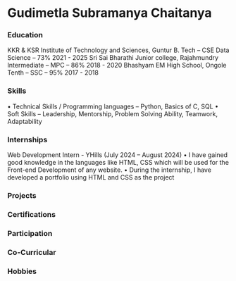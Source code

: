 # Gudimetla Subramanya Chaitanya

### Education
KKR & KSR Institute of Technology and Sciences, Guntur
B. Tech – CSE Data Science – 73% 2021 - 2025
Sri Sai Bharathi Junior college, Rajahmundry
Intermediate – MPC – 86% 2018 - 2020
Bhashyam EM High School, Ongole
Tenth – SSC – 95% 2017 - 2018
### Skills
• Technical Skills / Programming languages – Python, Basics of C, SQL
• Soft Skills – Leadership, Mentorship, Problem Solving Ability, Teamwork, Adaptability
### Internships
Web Development Intern - YHills (July 2024 – August 2024)
• I have gained good knowledge in the languages like HTML, CSS which will be used for the Front-end
Development of any website.
• During the internship, I have developed a portfolio using HTML and CSS as the project
### Projects

### Certifications

### Participation

### Co-Curricular

### Hobbies
